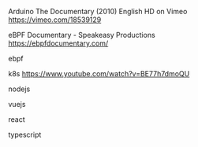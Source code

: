 


Arduino The Documentary (2010) English HD on Vimeo
https://vimeo.com/18539129

eBPF Documentary - Speakeasy Productions
https://ebpfdocumentary.com/


ebpf



k8s
https://www.youtube.com/watch?v=BE77h7dmoQU

nodejs

vuejs

react

typescript


